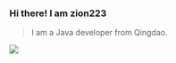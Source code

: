 ### Hi there! I am zion223

> I am a Java developer from Qingdao.
<!--

- 🔭 I’m currently working on ...
- 🌱 I’m currently learning Kotlin
- 👯 I’m looking to collaborate on ...
- 🤔 I’m looking for help with ...
- 💬 Ask me about ...
- 📫 How to reach me: ...
- 😄 Pronouns: ...
- ⚡ Fun fact: ...

-->

<a href="https://github.com/anuraghazra/github-readme-stats">
  <img align="center" src="https://github-readme-stats.vercel.app/api?username=zion223&layout=compact&show_icons=true" />
</a>

<!--[![zion223's github stats](https://github-readme-stats.vercel.app/api?username=zion223)](https://github.com/anuraghazra/github-readme-stats)
[![Top Langs](https://github-readme-stats.vercel.app/api/top-langs/?username=zion223&layout=compact)](https://github.com/anuraghazra/github-readme-stats)-->

